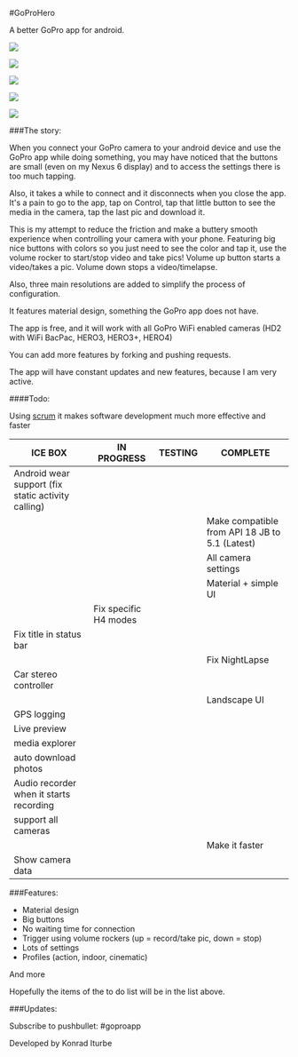 #GoProHero 

A better GoPro app for android. 

![](http://i.imgur.com/moBRw6K.png)

![](http://i.imgur.com/vwjyWiE.png)

![](http://i.imgur.com/bEiaWh3.png)

![](http://i.imgur.com/wVrRE0v.png)

![](http://i.imgur.com/I6urBmL.png)

###The story: 

When you connect your GoPro camera to your android device and use the GoPro app while doing something, you may have noticed that the buttons are small (even on my Nexus 6 display) and to access the settings there is too much tapping.

Also, it takes a while to connect and it disconnects when you close the app. It's a pain to go to the app, tap on Control, tap that little button to see the media in the camera, tap the last pic and download it. 

This is my attempt to reduce the friction and make a buttery smooth experience when controlling your camera with your phone. Featuring big nice buttons with colors so you just need to see the color and tap it, use the volume rocker to start/stop video and take pics! Volume up button starts a video/takes a pic. Volume down stops a video/timelapse.

Also, three main resolutions are added to simplify the process of configuration.

It features material design, something the GoPro app does not have.

The app is free, and it will work with all GoPro WiFi enabled cameras (HD2 with WiFi BacPac, HERO3, HERO3+, HERO4)

You can add more features by forking and pushing requests.

The app will have constant updates and new features, because I am very active.

####Todo: 

Using [scrum](https://www.youtube.com/watch?v=oyVksFviJVE) it makes software development much more effective and faster

| ICE BOX             | IN PROGRESS          | TESTING             | COMPLETE           |
|-------------------- |----------------------|---------------------|--------------------|
|    Android wear support (fix static activity calling)                  | |                     |  
|  |  |  | Make compatible from API 18 JB to 5.1 (Latest)  |
|                     |                      |                     | All camera settings |
|                     |                      |                      | Material + simple UI |
|                     | Fix specific H4 modes |                    |                       |
| Fix title in status bar |  |  |  |
|                     |                       |                    | Fix NightLapse         |
| Car stereo controller  |  |  |  |
|         |  | |  Landscape UI       |
| GPS logging |    |     |     |
| Live preview |    |     |     |
| media explorer |    |    |      |
| auto download photos |    |    |    |
| Audio recorder when it starts recording |   |   |   |
|     support all cameras      |  | | | 
|           |             |            | Make it faster |
| Show camera data |          |        |                 |

###Features: 

* Material design
* Big buttons
* No waiting time for connection
* Trigger using volume rockers (up = record/take pic, down = stop)
* Lots of settings
* Profiles (action, indoor, cinematic)

And more

Hopefully the items of the to do list will be in the list above.

###Updates: 

Subscribe to pushbullet: #goproapp

Developed by Konrad Iturbe
